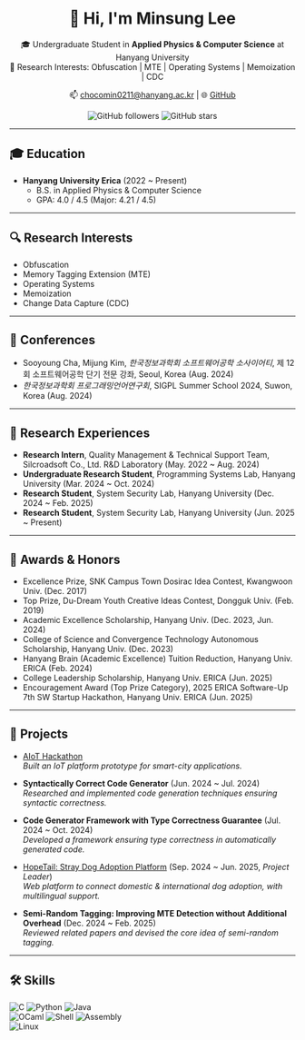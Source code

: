 <div align="center">

# 👋 Hi, I'm Minsung Lee  

🎓 Undergraduate Student in **Applied Physics & Computer Science** at Hanyang University  
🔬 Research Interests: Obfuscation | MTE | Operating Systems | Memoization | CDC  

📫 chocomin0211@hanyang.ac.kr | 🌐 [GitHub](https://github.com/minsung-phy)  

![GitHub followers](https://img.shields.io/github/followers/minsung-phy?style=social)
![GitHub stars](https://img.shields.io/github/stars/minsung-phy?style=social)

</div>

---

## 🎓 Education
- **Hanyang University Erica** (2022 ~ Present)  
  - B.S. in Applied Physics & Computer Science  
  - GPA: 4.0 / 4.5 (Major: 4.21 / 4.5)

---

## 🔍 Research Interests
- Obfuscation  
- Memory Tagging Extension (MTE)  
- Operating Systems  
- Memoization  
- Change Data Capture (CDC)  

---

## 🎤 Conferences
- Sooyoung Cha, Mijung Kim, *한국정보과학회 소프트웨어공학 소사이어티*, 제 12회 소프트웨어공학 단기 전문 강좌, Seoul, Korea (Aug. 2024)  
- *한국정보과학회 프로그래밍언어연구회*, SIGPL Summer School 2024, Suwon, Korea (Aug. 2024)  

---

## 🔬 Research Experiences
- **Research Intern**, Quality Management & Technical Support Team, Silcroadsoft Co., Ltd. R&D Laboratory (May. 2022 ~ Aug. 2024)  
- **Undergraduate Research Student**, Programming Systems Lab, Hanyang University (Mar. 2024 ~ Oct. 2024)  
- **Research Student**, System Security Lab, Hanyang University (Dec. 2024 ~ Feb. 2025)  
- **Research Student**, System Security Lab, Hanyang University (Jun. 2025 ~ Present)  

---

## 🏅 Awards & Honors
- Excellence Prize, SNK Campus Town Dosirac Idea Contest, Kwangwoon Univ. (Dec. 2017)  
- Top Prize, Du-Dream Youth Creative Ideas Contest, Dongguk Univ. (Feb. 2019)  
- Academic Excellence Scholarship, Hanyang Univ. (Dec. 2023, Jun. 2024)  
- College of Science and Convergence Technology Autonomous Scholarship, Hanyang Univ. (Dec. 2023)  
- Hanyang Brain (Academic Excellence) Tuition Reduction, Hanyang Univ. ERICA (Feb. 2024)  
- College Leadership Scholarship, Hanyang Univ. ERICA (Jun. 2025)  
- Encouragement Award (Top Prize Category), 2025 ERICA Software-Up 7th SW Startup Hackathon, Hanyang Univ. ERICA (Jun. 2025)  

---

## 🚀 Projects
- [AIoT Hackathon](https://github.com/minsung-phy/2023-Seoul-AIoT-Hackathon)  
  *Built an IoT platform prototype for smart-city applications.*  

- **Syntactically Correct Code Generator** (Jun. 2024 ~ Jul. 2024)  
  *Researched and implemented code generation techniques ensuring syntactic correctness.*  

- **Code Generator Framework with Type Correctness Guarantee** (Jul. 2024 ~ Oct. 2024)  
  *Developed a framework ensuring type correctness in automatically generated code.*  

- [HopeTail: Stray Dog Adoption Platform](https://github.com/HopeTail-Teamproject) (Sep. 2024 ~ Jun. 2025, *Project Leader*)  
  *Web platform to connect domestic & international dog adoption, with multilingual support.*  

- **Semi-Random Tagging: Improving MTE Detection without Additional Overhead** (Dec. 2024 ~ Feb. 2025)  
  *Reviewed related papers and devised the core idea of semi-random tagging.*  

---

## 🛠 Skills
![C](https://img.shields.io/badge/-C-blue?logo=c) 
![Python](https://img.shields.io/badge/-Python-yellow?logo=python) 
![Java](https://img.shields.io/badge/-Java-orange?logo=java)  
![OCaml](https://img.shields.io/badge/-OCaml-lightgrey?logo=ocaml) 
![Shell](https://img.shields.io/badge/-Shell-black?logo=gnu-bash) 
![Assembly](https://img.shields.io/badge/-Assembly-lightblue)  
![Linux](https://img.shields.io/badge/-Linux-grey?logo=linux)  
